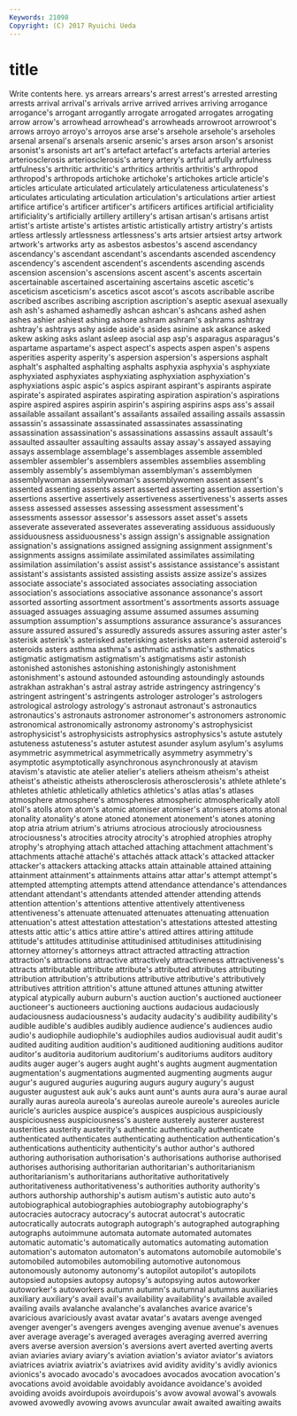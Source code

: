 ```yaml
---
Keywords: 21098 
Copyright: (C) 2017 Ryuichi Ueda
---
```


# title

Write contents here.
ys arrears arrears's arrest
arrest's arrested arresting arrests arrival arrival's arrivals arrive arrived arrives
arriving arrogance arrogance's arrogant arrogantly arrogate arrogated arrogates arrogating arrow
arrow's arrowhead arrowhead's arrowheads arrowroot arrowroot's arrows arroyo arroyo's arroyos
arse arse's arsehole arsehole's arseholes arsenal arsenal's arsenals arsenic arsenic's
arses arson arson's arsonist arsonist's arsonists art art's artefact artefact's
artefacts arterial arteries arteriosclerosis arteriosclerosis's artery artery's artful artfully artfulness
artfulness's arthritic arthritic's arthritics arthritis arthritis's arthropod arthropod's arthropods artichoke
artichoke's artichokes article article's articles articulate articulated articulately articulateness articulateness's
articulates articulating articulation articulation's articulations artier artiest artifice artifice's artificer
artificer's artificers artifices artificial artificiality artificiality's artificially artillery artillery's artisan
artisan's artisans artist artist's artiste artiste's artistes artistic artistically artistry
artistry's artists artless artlessly artlessness artlessness's arts artsier artsiest artsy
artwork artwork's artworks arty as asbestos asbestos's ascend ascendancy ascendancy's
ascendant ascendant's ascendants ascended ascendency ascendency's ascendent ascendent's ascendents ascending
ascends ascension ascension's ascensions ascent ascent's ascents ascertain ascertainable ascertained
ascertaining ascertains ascetic ascetic's asceticism asceticism's ascetics ascot ascot's ascots
ascribable ascribe ascribed ascribes ascribing ascription ascription's aseptic asexual asexually
ash ash's ashamed ashamedly ashcan ashcan's ashcans ashed ashen ashes
ashier ashiest ashing ashore ashram ashram's ashrams ashtray ashtray's ashtrays
ashy aside aside's asides asinine ask askance asked askew asking
asks aslant asleep asocial asp asp's asparagus asparagus's aspartame aspartame's
aspect aspect's aspects aspen aspen's aspens asperities asperity asperity's aspersion
aspersion's aspersions asphalt asphalt's asphalted asphalting asphalts asphyxia asphyxia's asphyxiate
asphyxiated asphyxiates asphyxiating asphyxiation asphyxiation's asphyxiations aspic aspic's aspics aspirant
aspirant's aspirants aspirate aspirate's aspirated aspirates aspirating aspiration aspiration's aspirations
aspire aspired aspires aspirin aspirin's aspiring aspirins asps ass's assail
assailable assailant assailant's assailants assailed assailing assails assassin assassin's assassinate
assassinated assassinates assassinating assassination assassination's assassinations assassins assault assault's assaulted
assaulter assaulting assaults assay assay's assayed assaying assays assemblage assemblage's
assemblages assemble assembled assembler assembler's assemblers assembles assemblies assembling assembly
assembly's assemblyman assemblyman's assemblymen assemblywoman assemblywoman's assemblywomen assent assent's assented
assenting assents assert asserted asserting assertion assertion's assertions assertive assertively
assertiveness assertiveness's asserts asses assess assessed assesses assessing assessment assessment's
assessments assessor assessor's assessors asset asset's assets asseverate asseverated asseverates
asseverating assiduous assiduously assiduousness assiduousness's assign assign's assignable assignation assignation's
assignations assigned assigning assignment assignment's assignments assigns assimilate assimilated assimilates
assimilating assimilation assimilation's assist assist's assistance assistance's assistant assistant's assistants
assisted assisting assists assize assize's assizes associate associate's associated associates
associating association association's associations associative assonance assonance's assort assorted assorting
assortment assortment's assortments assorts assuage assuaged assuages assuaging assume assumed
assumes assuming assumption assumption's assumptions assurance assurance's assurances assure assured
assured's assuredly assureds assures assuring aster aster's asterisk asterisk's asterisked
asterisking asterisks astern asteroid asteroid's asteroids asters asthma asthma's asthmatic
asthmatic's asthmatics astigmatic astigmatism astigmatism's astigmatisms astir astonish astonished astonishes
astonishing astonishingly astonishment astonishment's astound astounded astounding astoundingly astounds astrakhan
astrakhan's astral astray astride astringency astringency's astringent astringent's astringents astrologer
astrologer's astrologers astrological astrology astrology's astronaut astronaut's astronautics astronautics's astronauts
astronomer astronomer's astronomers astronomic astronomical astronomically astronomy astronomy's astrophysicist astrophysicist's
astrophysicists astrophysics astrophysics's astute astutely astuteness astuteness's astuter astutest asunder
asylum asylum's asylums asymmetric asymmetrical asymmetrically asymmetry asymmetry's asymptotic asymptotically
asynchronous asynchronously at atavism atavism's atavistic ate atelier atelier's ateliers
atheism atheism's atheist atheist's atheistic atheists atherosclerosis atherosclerosis's athlete athlete's
athletes athletic athletically athletics athletics's atlas atlas's atlases atmosphere atmosphere's
atmospheres atmospheric atmospherically atoll atoll's atolls atom atom's atomic atomiser
atomiser's atomisers atoms atonal atonality atonality's atone atoned atonement atonement's
atones atoning atop atria atrium atrium's atriums atrocious atrociously atrociousness
atrociousness's atrocities atrocity atrocity's atrophied atrophies atrophy atrophy's atrophying attach
attached attaching attachment attachment's attachments attaché attaché's attachés attack attack's
attacked attacker attacker's attackers attacking attacks attain attainable attained attaining
attainment attainment's attainments attains attar attar's attempt attempt's attempted attempting
attempts attend attendance attendance's attendances attendant attendant's attendants attended attender
attending attends attention attention's attentions attentive attentively attentiveness attentiveness's attenuate
attenuated attenuates attenuating attenuation attenuation's attest attestation attestation's attestations attested
attesting attests attic attic's attics attire attire's attired attires attiring
attitude attitude's attitudes attitudinise attitudinised attitudinises attitudinising attorney attorney's attorneys
attract attracted attracting attraction attraction's attractions attractive attractively attractiveness attractiveness's
attracts attributable attribute attribute's attributed attributes attributing attribution attribution's attributions
attributive attributive's attributively attributives attrition attrition's attune attuned attunes attuning
atwitter atypical atypically auburn auburn's auction auction's auctioned auctioneer auctioneer's
auctioneers auctioning auctions audacious audaciously audaciousness audaciousness's audacity audacity's audibility
audibility's audible audible's audibles audibly audience audience's audiences audio audio's
audiophile audiophile's audiophiles audios audiovisual audit audit's audited auditing audition
audition's auditioned auditioning auditions auditor auditor's auditoria auditorium auditorium's auditoriums
auditors auditory audits auger auger's augers aught aught's aughts augment
augmentation augmentation's augmentations augmented augmenting augments augur augur's augured auguries
auguring augurs augury augury's august auguster augustest auk auk's auks
aunt aunt's aunts aura aura's aurae aural aurally auras aureola
aureola's aureolas aureole aureole's aureoles auricle auricle's auricles auspice auspice's
auspices auspicious auspiciously auspiciousness auspiciousness's austere austerely austerer austerest austerities
austerity austerity's authentic authentically authenticate authenticated authenticates authenticating authentication authentication's
authentications authenticity authenticity's author author's authored authoring authorisation authorisation's authorisations
authorise authorised authorises authorising authoritarian authoritarian's authoritarianism authoritarianism's authoritarians authoritative
authoritatively authoritativeness authoritativeness's authorities authority authority's authors authorship authorship's autism
autism's autistic auto auto's autobiographical autobiographies autobiography autobiography's autocracies autocracy
autocracy's autocrat autocrat's autocratic autocratically autocrats autograph autograph's autographed autographing
autographs autoimmune automata automate automated automates automatic automatic's automatically automatics
automating automation automation's automaton automaton's automatons automobile automobile's automobiled automobiles
automobiling automotive autonomous autonomously autonomy autonomy's autopilot autopilot's autopilots autopsied
autopsies autopsy autopsy's autopsying autos autoworker autoworker's autoworkers autumn autumn's
autumnal autumns auxiliaries auxiliary auxiliary's avail avail's availability availability's available
availed availing avails avalanche avalanche's avalanches avarice avarice's avaricious avariciously
avast avatar avatar's avatars avenge avenged avenger avenger's avengers avenges
avenging avenue avenue's avenues aver average average's averaged averages averaging
averred averring avers averse aversion aversion's aversions avert averted averting
averts avian aviaries aviary aviary's aviation aviation's aviator aviator's aviators
aviatrices aviatrix aviatrix's aviatrixes avid avidity avidity's avidly avionics avionics's
avocado avocado's avocadoes avocados avocation avocation's avocations avoid avoidable avoidably
avoidance avoidance's avoided avoiding avoids avoirdupois avoirdupois's avow avowal avowal's
avowals avowed avowedly avowing avows avuncular await awaited awaiting awaits
